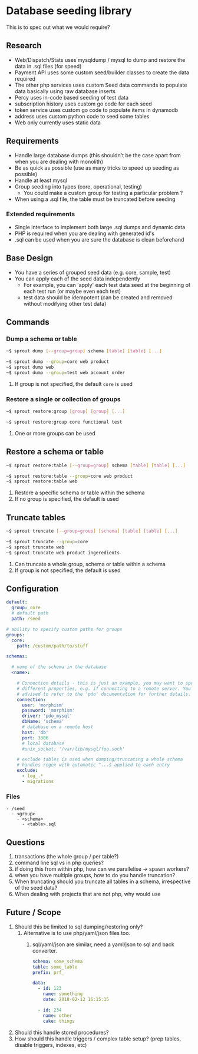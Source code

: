# Database seeding library

This is to spec out what we would require?

## Research

- Web/Dispatch/Stats uses mysqldump / mysql to dump and restore the data in .sql files (for speed)
- Payment API uses some custom seed/builder classes to create the data required
- The other php services uses custom Seed data commands to populate data basically using raw database inserts
- Percy uses in-code based seeding of test data
- subscription history uses custom go code for each seed
- token service uses custom go code to populate items in dynamodb
- address uses custom python code to seed some tables
- Web only currently uses static data

## Requirements

- Handle large database dumps (this shouldn't be the case apart from when you are dealing with monolith)
- Be as quick as possible (use as many tricks to speed up seeding as possible)
- Handle at least mysql
- Group seeding into types (core, operational, testing)
  - You could make a custom group for testing a particular problem ?
- When using a .sql file, the table must be truncated before seeding

### Extended requirements

- Single interface to implement both large .sql dumps and dynamic data
- PHP is required when you are dealing with generated id's
- .sql can be used when you are sure the database is clean beforehand

## Base Design

- You have a series of grouped seed data (e.g. core, sample, test)
- You can apply each of the seed data independently
  - For example, you can 'apply' each test data seed at the beginning of each test run (or maybe even each test)
  - test data should be idempotent (can be created and removed without modifying other test data)

## Commands

### Dump a schema or table

```bash
~$ sprout dump [--group=group] schema [table] [table] [...]

~$ sprout dump --group=core web product
~$ sprout dump web
~$ sprout dump --group=test web account order
```

1. If group is not specified, the default `core` is used

### Restore a single or collection of groups

```bash
~$ sprout restore:group [group] [group] [...]

~$ sprout restore:group core functional test
```

1. One or more groups can be used

## Restore a schema or table

```bash
~$ sprout restore:table [--group=group] schema [table] [table] [...]

~$ sprout restore:table --group=core web product
~$ sprout restore:table web
```

1. Restore a specific schema or table within the schema
1. If no group is specified, the default is used

## Truncate tables

```bash
~$ sprout truncate [--group=group] [schema] [table] [table] [...]

~$ sprout truncate --group=core
~$ sprout truncate web
~$ sprout truncate web product ingeredients
```

1. Can truncate a whole group, schema or table within a schema
1. If group is not specified, the default is used

## Configuration

```yaml
default:
  group: core
  # default path
  path: /seed

# ability to specify custom paths for groups
groups:
  core:
    path: /custom/path/to/stuff

schemas:

  # name of the schema in the database
  <name>:

    # Connection details - this is just an example, you may want to specify
    # different properties, e.g. if connecting to a remote server. You are
    # advised to refer to the 'pdo' documentation for further details.
    connection:
      user: 'morphism'
      password: 'morphism'
      driver: 'pdo_mysql'
      dbName: 'schema'
      # database on a remote host
      host: 'db'
      port: 3306
      # local database
      #unix_socket: '/var/lib/mysql/foo.sock'

    # exclude tables is used when dumping/truncating a whole schema
    # handles regex with automatic ^...$ applied to each entry
    exclude:
      - log_.*
      - migrations
```

### Files

```text
- /seed
  - <group>
    - <schema>
      - <table>.sql
```

## Questions

1. transactions (the whole group / per table?)
1. command line sql vs in php queries?
1. if doing this from within php, how can we parallelise -> spawn workers?
1. when you have multiple groups, how to do you handle truncation?
1. When truncating should you truncate all tables in a schema, irrespective of the seed data?
1. When dealing with projects that are not php, why would use

## Future / Scope

1. Should this be limited to sql dumping/restoring only?
    1. Alternative is to use php/yaml/json files too.
        1. sql/yaml/json are similar, need a yaml/json to sql and back converter.

            ```yaml
            schema: some_schema
            table: some_table
            prefix: prf_

            data:
              - id: 123
                name: something
                date: 2018-02-12 16:15:15

              - id: 234
                name: other
                cake: things
            ```
1. Should this handle stored procedures?
1. How should this handle triggers / complex table setup? (prep tables, disable triggers, indexes, etc)
